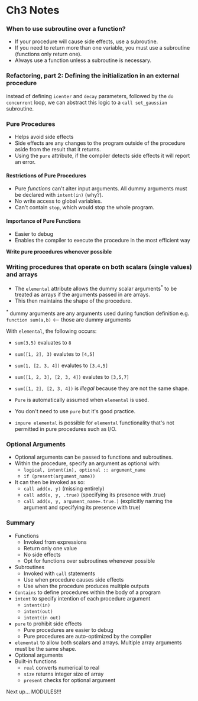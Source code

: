 # Ch3 Notes

### When to use subroutine over a function?

* If your procedure will cause side effects, use a subroutine.
* If you need to return more than one variable, you must use a subroutine (functions only return one).
* Always use a function unless a subroutine is necessary.

### Refactoring, part 2: Defining the initialization in an external procedure

instead of defining `icenter` and `decay` parameters, followed by the `do concurrent` loop, we can abstract this logic to a `call set_gaussian` subroutine.

### Pure Procedures

* Helps avoid side effects
* Side effects are any changes to the program outside of the procedure aside from the result that it returns.
* Using the `pure` attribute, if the compiler detects side effects it will report an error.

#### Restrictions of Pure Procedures
* Pure *functions* can't alter input arguments. All dummy arguments must be declared with `intent(in)` (why?).
* No write access to global variables.
* Can't contain `stop`, which would stop the whole program.

#### Importance of Pure Functions
* Easier to debug
* Enables the compiler to execute the procedure in the most efficient way

**Write pure procedures whenever possible**

### Writing procedures that operate on both scalars (single values) and arrays

* The `elemental` attribute allows the dummy scalar arguments<sup>*</sup> to be treated as arrays if the arguments passed in are arrays.
* This then maintains the shape of the procedure.

<sup>*</sup> dummy arguments are any arguments used during function definition e.g. `function sum(a,b)` <-- those are dummy arguments

With `elemental`, the following occurs:
* `sum(3,5)` evaluates to `8`
* `sum([1, 2], 3)` evalutes to `[4,5]`
* `sum(1, [2, 3, 4])` evalutes to `[3,4,5]`
* `sum([1, 2, 3], [2, 3, 4])` evalutes to `[3,5,7]`
* `sum([1, 2], [2, 3, 4])` is *illegal* because they are not the same shape.

* `Pure` is automatically assumed when `elemental` is used.
* You don't need to use `pure` but it's good practice.
* `impure elemental` is possible for `elemental` functionality that's not permitted in pure procedures such as I/O.

### Optional Arguments

* Optional arguments can be passed to functions and subroutines.
* Within the procedure, specify an argument as optional with:
  * `logical, intent(in), optional :: argument_name`
  * `if (present(argument_name))`
* It can then be invoked as so:
  * `call add(x, y)` (missing entirely)
  * `call add(x, y, .true)` (specifying its presence with .true)
  * `call add(x, y, argument_name=.true.)` (explicitly naming the argument and specifying its presence with true)


### Summary

* Functions
  * Invoked from expressions
  * Return only one value
  * No side effects
  * Opt for functions over subroutines whenever possible
* Subroutines
  * Invoked with `call` statements
  * Use when procedure causes side effects
  * Use when the procedure produces multiple outputs
* `Contains` to define procedures within the body of a program
* `intent` to specify intention of each procedure argument
  * `intent(in)`
  * `intent(out)`
  * `intent(in out)`
* `pure` to prohibit side effects
  * Pure procedures are easier to debug
  * Pure procedures are auto-optimized by the compiler
* `elemental` to allow both scalars and arrays. Multiple array arguments must be the same shape.
* Optional arguments
* Built-in functions
  * `real` converts numerical to real
  * `size` returns integer size of array
  * `present` checks for optional argument

Next up... MODULES!!!

